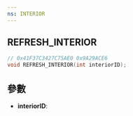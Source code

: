 ```yaml
---
ns: INTERIOR
---
```

## REFRESH_INTERIOR

```c
// 0x41F37C3427C75AE0 0x9A29ACE6
void REFRESH_INTERIOR(int interiorID);
```


## 參數
* **interiorID**: 

